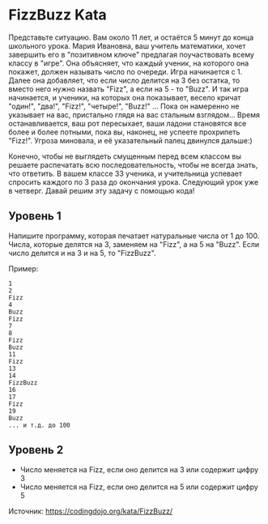 # FizzBuzz Kata

Представьте ситуацию. Вам около 11 лет, и остаётся 5 минут до конца школьного урока. Мария Ивановна, ваш учитель математики, хочет завершить его в "позитивном ключе" предлагая поучаствовать всему классу в "игре". Она объясняет, что каждый ученик, на которого она покажет, должен называть число по очереди. Игра начинается с 1. Далее она добавляет, что если число делится на 3 без остатка, то вместо него нужно назвать "Fizz", а если на 5 - то "Buzz". И так игра начинается, и ученики, на которых она показывает, весело кричат "один!", "два!", "Fizz!", "четыре!", "Buzz!" ... Пока он намеренно не указывает на вас, пристально глядя на вас стальным взглядом… Время останавливается, ваш рот пересыхает, ваши ладони становятся все более и более потными, пока вы, наконец, не успеете прохрипеть "Fizz!". Угроза миновала, и её указательный палец двинулся дальше:)

Конечно, чтобы не выглядеть смущенным перед всем классом вы решаете распечатать всю последовательность, чтобы не всегда знать, что ответить. В вашем классе 33 ученика, и учительница успевает спросить каждого по 3 раза до окончания урока. Следующий урок уже в четверг. Давай решим эту задачу с помощью кода!

## Уровень 1

Напишите программу, которая печатает натуральные числа от 1 до 100. Числа, которые делятся на 3, заменяем на "Fizz", а на 5 на "Buzz". Если число делится и на 3 и на 5, то "FizzBuzz".

Пример:
```
1
2
Fizz
4
Buzz
Fizz
7
8
Fizz
Buzz
11
Fizz
13
14
FizzBuzz
16
17
Fizz
19
Buzz
... и т.д. до 100
```

## Уровень 2

- Число меняется на Fizz, если оно делится на 3 или содержит цифру 3
- Число меняется на Fizz, если оно делится на 5 или содержит цифру 5


Источник: https://codingdojo.org/kata/FizzBuzz/
